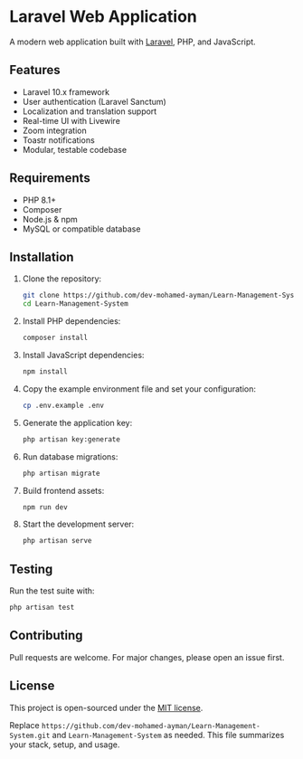 # Laravel Web Application

A modern web application built with [Laravel](https://laravel.com/), PHP, and JavaScript.

## Features

- Laravel 10.x framework
- User authentication (Laravel Sanctum)
- Localization and translation support
- Real-time UI with Livewire
- Zoom integration
- Toastr notifications
- Modular, testable codebase

## Requirements

- PHP 8.1+
- Composer
- Node.js & npm
- MySQL or compatible database

## Installation

1. Clone the repository:
   ```bash
   git clone https://github.com/dev-mohamed-ayman/Learn-Management-System.git
   cd Learn-Management-System
   ```

2. Install PHP dependencies:
   ```bash
   composer install
   ```

3. Install JavaScript dependencies:
   ```bash
   npm install
   ```

4. Copy the example environment file and set your configuration:
   ```bash
   cp .env.example .env
   ```

5. Generate the application key:
   ```bash
   php artisan key:generate
   ```

6. Run database migrations:
   ```bash
   php artisan migrate
   ```

7. Build frontend assets:
   ```bash
   npm run dev
   ```

8. Start the development server:
   ```bash
   php artisan serve
   ```

## Testing

Run the test suite with:

```bash
php artisan test
```

## Contributing

Pull requests are welcome. For major changes, please open an issue first.

## License

This project is open-sourced under the [MIT license](https://opensource.org/licenses/MIT).

Replace `https://github.com/dev-mohamed-ayman/Learn-Management-System.git` and `Learn-Management-System` as needed. This
file summarizes your stack, setup, and usage.
